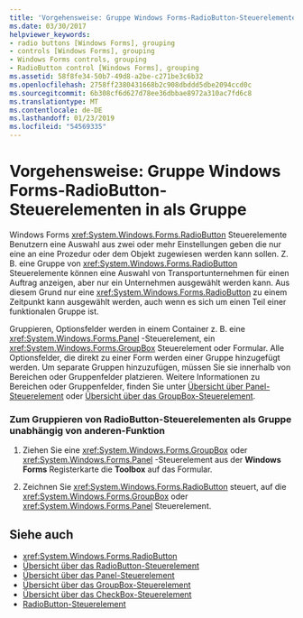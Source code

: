 ```yaml
---
title: 'Vorgehensweise: Gruppe Windows Forms-RadioButton-Steuerelementen in als Gruppe'
ms.date: 03/30/2017
helpviewer_keywords:
- radio buttons [Windows Forms], grouping
- controls [Windows Forms], grouping
- Windows Forms controls, grouping
- RadioButton control [Windows Forms], grouping
ms.assetid: 58f8fe34-50b7-49d8-a2be-c271be3c6b32
ms.openlocfilehash: 2758ff2380431668b2c908dbddd5dbe2094ccd0c
ms.sourcegitcommit: 6b308cf6d627d78ee36dbbae8972a310ac7fd6c8
ms.translationtype: MT
ms.contentlocale: de-DE
ms.lasthandoff: 01/23/2019
ms.locfileid: "54569335"
---
```

# <a name="how-to-group-windows-forms-radiobutton-controls-to-function-as-a-set"></a>Vorgehensweise: Gruppe Windows Forms-RadioButton-Steuerelementen in als Gruppe
Windows Forms <xref:System.Windows.Forms.RadioButton> Steuerelemente Benutzern eine Auswahl aus zwei oder mehr Einstellungen geben die nur eine an eine Prozedur oder dem Objekt zugewiesen werden kann sollen. Z. B. eine Gruppe von <xref:System.Windows.Forms.RadioButton> Steuerelemente können eine Auswahl von Transportunternehmen für einen Auftrag anzeigen, aber nur ein Unternehmen ausgewählt werden kann. Aus diesem Grund nur eine <xref:System.Windows.Forms.RadioButton> zu einem Zeitpunkt kann ausgewählt werden, auch wenn es sich um einen Teil einer funktionalen Gruppe ist.  
  
 Gruppieren, Optionsfelder werden in einem Container z. B. eine <xref:System.Windows.Forms.Panel> -Steuerelement, ein <xref:System.Windows.Forms.GroupBox> Steuerelement oder Formular. Alle Optionsfelder, die direkt zu einer Form werden einer Gruppe hinzugefügt werden. Um separate Gruppen hinzuzufügen, müssen Sie sie innerhalb von Bereichen oder Gruppenfelder platzieren. Weitere Informationen zu Bereichen oder Gruppenfelder, finden Sie unter [Übersicht über Panel-Steuerelement](../../../../docs/framework/winforms/controls/panel-control-overview-windows-forms.md) oder [Übersicht über das GroupBox-Steuerelement](../../../../docs/framework/winforms/controls/groupbox-control-overview-windows-forms.md).  
  
### <a name="to-group-radiobutton-controls-as-a-set-to-function-independently-of-other-sets"></a>Zum Gruppieren von RadioButton-Steuerelementen als Gruppe unabhängig von anderen-Funktion  
  
1.  Ziehen Sie eine <xref:System.Windows.Forms.GroupBox> oder <xref:System.Windows.Forms.Panel> -Steuerelement aus der **Windows Forms** Registerkarte die **Toolbox** auf das Formular.  
  
2.  Zeichnen Sie <xref:System.Windows.Forms.RadioButton> steuert, auf die <xref:System.Windows.Forms.GroupBox> oder <xref:System.Windows.Forms.Panel> Steuerelement.  
  
## <a name="see-also"></a>Siehe auch
- <xref:System.Windows.Forms.RadioButton>
- [Übersicht über das RadioButton-Steuerelement](../../../../docs/framework/winforms/controls/radiobutton-control-overview-windows-forms.md)
- [Übersicht über das Panel-Steuerelement](../../../../docs/framework/winforms/controls/panel-control-overview-windows-forms.md)
- [Übersicht über das GroupBox-Steuerelement](../../../../docs/framework/winforms/controls/groupbox-control-overview-windows-forms.md)
- [Übersicht über das CheckBox-Steuerelement](../../../../docs/framework/winforms/controls/checkbox-control-overview-windows-forms.md)
- [RadioButton-Steuerelement](../../../../docs/framework/winforms/controls/radiobutton-control-windows-forms.md)
